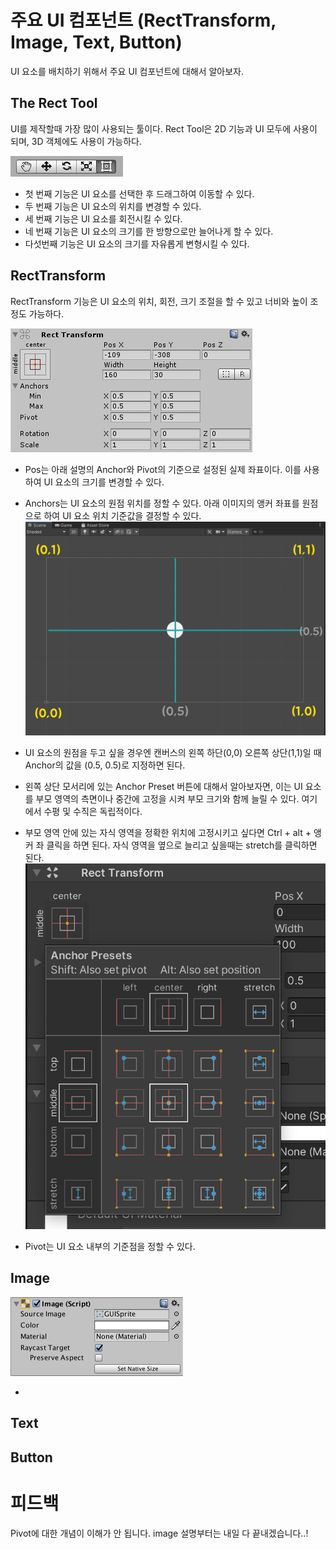 # 주요 UI 컴포넌트 (RectTransform, Image, Text, Button)
UI 요소를 배치하기 위해서 주요 UI 컴포넌트에 대해서 알아보자.
## The Rect Tool
UI를 제작할때 가장 많이 사용되는 툴이다. Rect Tool은 2D 기능과 UI 모두에 사용이 되며, 3D 객체에도 사용이 가능하다.

![](./Images/Unity_Rect_Tool_Button.jpg)

* 첫 번째 기능은 UI 요소를 선택한 후 드래그하여 이동할 수 있다.
* 두 번째 기능은 UI 요소의 위치를 변경할 수 있다.
* 세 번째 기능은 UI 요소를 회전시킬 수 있다.
* 네 번째 기능은 UI 요소의 크기를 한 방향으로만 늘어나게 할 수 있다.
* 다섯번째 기능은 UI 요소의 크기를 자유롭게 변형시킬 수 있다.
## RectTransform

RectTransform 기능은 UI 요소의 위치, 회전, 크기 조절을 할 수 있고 너비와 높이 조정도 가능하다.

![](./images/UI_RectTransform.png)

* Pos는 아래 설명의 Anchor와 Pivot의 기준으로 설정된 실제 좌표이다. 이를 사용하여 UI 요소의 크기를 변경할 수 있다.
* Anchors는 UI 요소의 원점 위치를 정할 수 있다. 아래 이미지의 앵커 좌표를 원점으로 하여 UI 요소 위치 기준값을 결정할 수 있다. 
![](./images/Unity_Anchor_image.jpg)
* UI 요소의 원점을 두고 싶을 경우엔 캔버스의 왼쪽 하단(0,0) 오른쪽 상단(1,1)일 때 Anchor의 값을 (0.5, 0.5)로 지정하면 된다.

* 왼쪽 상단 모서리에 있는 Anchor Preset 버튼에 대해서 알아보자면, 이는 UI 요소를 부모 영역의 측면이나 중간에 고정을 시켜 부모 크기와 함께 늘릴 수 있다. 여기에서 수평 및 수직은 독립적이다.
* 부모 영역 안에 있는 자식 영역을 정확한 위치에 고정시키고 싶다면 Ctrl + alt + 앵커 좌 클릭을 하면 된다. 자식 영역을 옆으로 늘리고 싶을때는 stretch를 클릭하면 된다.
![](./images/Unity_Anchor_image_3.jpg)

* Pivot는 UI 요소 내부의 기준점을 정할 수 있다.
## Image
![](./images/UI_ImageInspector.jpg)

* 
## Text

## Button

# 피드백

Pivot에 대한 개념이 이해가 안 됩니다. image 설명부터는 내일 다 끝내겠습니다..!
